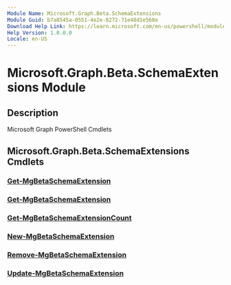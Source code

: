 ```yaml
---
Module Name: Microsoft.Graph.Beta.SchemaExtensions
Module Guid: b7a8545a-0551-4e2e-8272-71e48d1e568e
Download Help Link: https://learn.microsoft.com/en-us/powershell/module/microsoft.graph.beta.schemaextensions/?view=graph-powershell-beta
Help Version: 1.0.0.0
Locale: en-US
---
```


# Microsoft.Graph.Beta.SchemaExtensions Module
## Description
Microsoft Graph PowerShell Cmdlets

## Microsoft.Graph.Beta.SchemaExtensions Cmdlets
### [Get-MgBetaSchemaExtension](Get-MgBetaSchemaExtension.md)

### [Get-MgBetaSchemaExtension](Get-MgBetaSchemaExtension.md)

### [Get-MgBetaSchemaExtensionCount](Get-MgBetaSchemaExtensionCount.md)

### [New-MgBetaSchemaExtension](New-MgBetaSchemaExtension.md)

### [Remove-MgBetaSchemaExtension](Remove-MgBetaSchemaExtension.md)

### [Update-MgBetaSchemaExtension](Update-MgBetaSchemaExtension.md)

